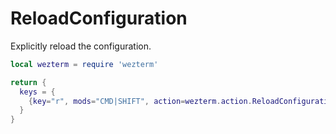 # ReloadConfiguration

Explicitly reload the configuration.

```lua
local wezterm = require 'wezterm'

return {
  keys = {
    {key="r", mods="CMD|SHIFT", action=wezterm.action.ReloadConfiguration},
  }
}
```


